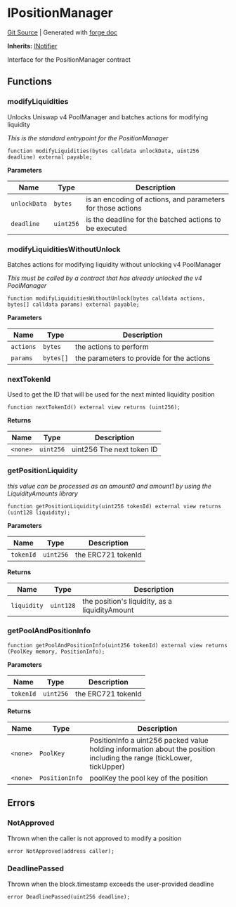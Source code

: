# IPositionManager
[Git Source](https://github.com/Uniswap/docs/blob/47e3c30ae8a0d7c086bf3e41bd0e7e3a854e280b/src/interfaces/IPositionManager.sol)
| Generated with [forge doc](https://book.getfoundry.sh/reference/forge/forge-doc)

**Inherits:**
[INotifier](contracts/v4/reference/periphery/interfaces/INotifier.md)

Interface for the PositionManager contract


## Functions
### modifyLiquidities

Unlocks Uniswap v4 PoolManager and batches actions for modifying liquidity

*This is the standard entrypoint for the PositionManager*


```solidity
function modifyLiquidities(bytes calldata unlockData, uint256 deadline) external payable;
```
**Parameters**

|Name|Type|Description|
|----|----|-----------|
|`unlockData`|`bytes`|is an encoding of actions, and parameters for those actions|
|`deadline`|`uint256`|is the deadline for the batched actions to be executed|


### modifyLiquiditiesWithoutUnlock

Batches actions for modifying liquidity without unlocking v4 PoolManager

*This must be called by a contract that has already unlocked the v4 PoolManager*


```solidity
function modifyLiquiditiesWithoutUnlock(bytes calldata actions, bytes[] calldata params) external payable;
```
**Parameters**

|Name|Type|Description|
|----|----|-----------|
|`actions`|`bytes`|the actions to perform|
|`params`|`bytes[]`|the parameters to provide for the actions|


### nextTokenId

Used to get the ID that will be used for the next minted liquidity position


```solidity
function nextTokenId() external view returns (uint256);
```
**Returns**

|Name|Type|Description|
|----|----|-----------|
|`<none>`|`uint256`|uint256 The next token ID|


### getPositionLiquidity

*this value can be processed as an amount0 and amount1 by using the LiquidityAmounts library*


```solidity
function getPositionLiquidity(uint256 tokenId) external view returns (uint128 liquidity);
```
**Parameters**

|Name|Type|Description|
|----|----|-----------|
|`tokenId`|`uint256`|the ERC721 tokenId|

**Returns**

|Name|Type|Description|
|----|----|-----------|
|`liquidity`|`uint128`|the position's liquidity, as a liquidityAmount|


### getPoolAndPositionInfo


```solidity
function getPoolAndPositionInfo(uint256 tokenId) external view returns (PoolKey memory, PositionInfo);
```
**Parameters**

|Name|Type|Description|
|----|----|-----------|
|`tokenId`|`uint256`|the ERC721 tokenId|

**Returns**

|Name|Type|Description|
|----|----|-----------|
|`<none>`|`PoolKey`|PositionInfo a uint256 packed value holding information about the position including the range (tickLower, tickUpper)|
|`<none>`|`PositionInfo`|poolKey the pool key of the position|


## Errors
### NotApproved
Thrown when the caller is not approved to modify a position


```solidity
error NotApproved(address caller);
```

### DeadlinePassed
Thrown when the block.timestamp exceeds the user-provided deadline


```solidity
error DeadlinePassed(uint256 deadline);
```

